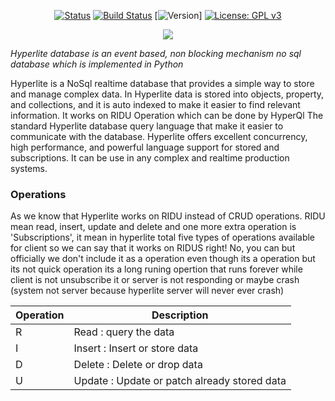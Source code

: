 <h align="center">
 
 [![Status](https://img.shields.io/badge/hyperlite-underdevelopment-blue.svg)](https://github.com/anongrp/hyperlite/releases)
 [![Build Status](https://travis-ci.org/anongrp/hyperlite.svg?branch=master)](https://travis-ci.org/anongrp/hyperlite)
 [![Version](https://img.shields.io/pypi/v/nine.svg)]
 [![License: GPL v3](https://img.shields.io/badge/License-GPLv3-blue.svg)](https://www.gnu.org/licenses/gpl-3.0)

 </h>
<p align="center">   
<img src="https://raw.githubusercontent.com/anongrp/hyperlite/master/docs/assets/logos/Hyperlite%20logo%20500x500.png">
</p>

_Hyperlite database is an event based, non blocking mechanism no sql database which is implemented in Python_

Hyperlite is a NoSql realtime database that provides a simple way to store and manage complex data. In Hyperlite data is stored into objects, property, and collections, and it is auto indexed to make it easier to find relevant information.
It works on RIDU Operation which can be done by HyperQl The standard Hyperlite database query language that make it easier to communicate with the database. Hyperlite offers excellent concurrency, high performance, and powerful language support for stored and subscriptions. It can be use in any complex and realtime production systems.

### Operations
 As we know that Hyperlite works on RIDU instead of CRUD operations. RIDU mean read, insert, update and delete and one more extra operation is 'Subscriptions', it mean in hyperlite total five types of operations available for client so we can say that it works on RIDUS right! No, you can but officially we don't include it as a operation even though its a operation but its not quick operation its a long runing opertion that runs forever while client is not unsubscribe it or server is not responding or maybe crash (system not server because hyperlite server will never ever crash)

| Operation | Description |
| ----------- | ----------- |
| R | Read : query the data |
| I | Insert : Insert or store data |
| D | Delete : Delete or drop data |
| U | Update : Update or patch already stored data|
